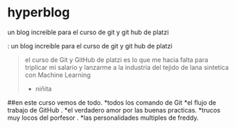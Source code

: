 # hyperblog
un blog increible para el curso de git y git hub de platzi

: 
un blog increible para el curso de git y git hub de platzi
> el curso de Git y GitHub de platzi es lo que me hacia falta para triplicar mi salario y lanzarme a la industria del tejido de lana sintetica con Machine Learning
> - niñita

##en este curso vemos de todo.
*todos  los comando de Git
*el flujo de trabajo de GitHub .
*el verdadero amor por las buenas practicas. 
*trucos muy locos del porfesor .
*las personalidades multiples de freddy.